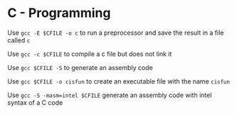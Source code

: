 # C - Programming

Use `gcc -E $CFILE -o c` to run a preprocessor and save the result in a file called `c`

Use `gcc -c $CFILE` to compile a c file but does not link it

Use `gcc $CFILE -S` to generate an assembly code

Use `gcc $CFILE -o cisfun` to create an executable file with the name `cisfun`

Use `gcc -S -masm=intel $CFILE` generate an assembly code with intel syntax of a C code
